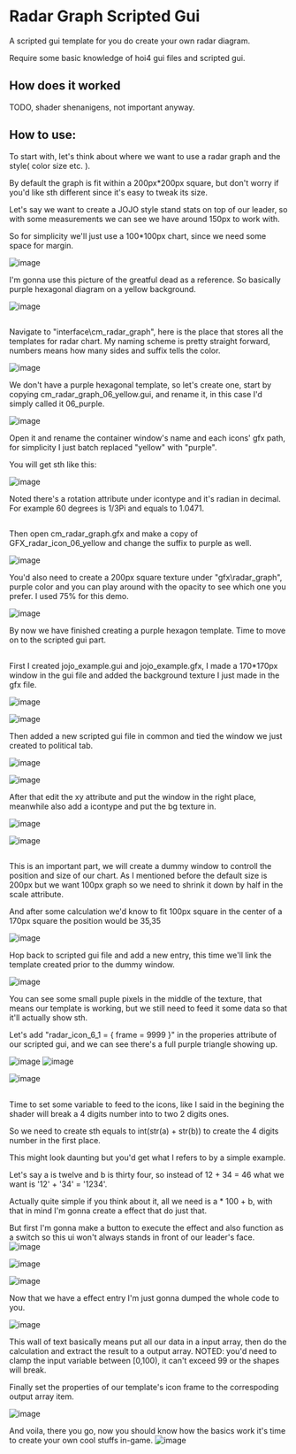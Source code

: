 # Radar Graph Scripted Gui 

A scripted gui template for you do create your own radar diagram.

Require some basic knowledge of hoi4 gui files and scripted gui.

## How does it worked
TODO, shader shenanigens, not important anyway.

## **How to use:**

To start with, let's think about where we want to use a radar graph and the style( color size etc. ).

By default the graph is fit within a 200px*200px square, but don't worry if you'd like sth different since it's easy to tweak its size.

Let's say we want to create a JOJO style stand stats on top of our leader, so with some measurements we can see we have around 150px to work with.

So for simplicity we'll just use a 100*100px chart, since we need some space for margin.

![image](https://github.com/CMCMC404/CM-HOI4-Random-Crap/assets/69458655/1674e573-c299-494f-8232-8b662b8f1868)

I'm gonna use this picture of the greatful dead as a reference. So basically purple hexagonal diagram on a yellow background.

![image](https://github.com/CMCMC404/CM-HOI4-Random-Crap/assets/69458655/1b29871c-4e42-44f0-b831-f0bef77adf2d)

## 

Navigate to "interface\cm_radar_graph", here is the place that stores all the templates for radar chart. My naming scheme is pretty straight forward, numbers means how many sides and suffix tells the color.

![image](https://github.com/CMCMC404/CM-HOI4-Random-Crap/assets/69458655/dfef01cd-6778-4894-a2f0-0d3dcae3d1a1)

We don't have a purple hexagonal template, so let's create one, start by copying cm_radar_graph_06_yellow.gui, and rename it, in this case I'd simply called it 06_purple.

![image](https://github.com/CMCMC404/CM-HOI4-Random-Crap/assets/69458655/260de3d8-ea69-4e65-bf19-f79386eea3f8)

Open it and rename the container window's name and each icons' gfx path, for simplicity I just batch replaced "yellow" with "purple". 

You will get sth like this:

![image](https://github.com/CMCMC404/CM-HOI4-Random-Crap/assets/69458655/dd672202-43f2-441d-b902-a2b872e65d71)

Noted there's a rotation attribute under icontype and it's radian in decimal. For example 60 degrees is 1/3Pi and equals to 1.0471.

## 

Then open cm_radar_graph.gfx and make a copy of GFX_radar_icon_06_yellow and change the suffix to purple as well.

![image](https://github.com/CMCMC404/CM-HOI4-Random-Crap/assets/69458655/aaf29ae1-6287-4a78-9674-978f397f701e)


You'd also need to create a 200px square texture under "gfx\radar_graph", purple color and you can play around with the opacity to see which one you prefer. I used 75% for this demo.

![image](https://github.com/CMCMC404/CM-HOI4-Random-Crap/assets/69458655/fed9ad77-35d0-47da-82f6-c63497b3afd1)

By now we have finished creating a purple hexagon template. Time to move on to the scripted gui part.

##  

First I created jojo_example.gui and jojo_example.gfx, I made a 170*170px window in the gui file and added the background texture I just made in the gfx file.

![image](https://github.com/CMCMC404/CM-HOI4-Random-Crap/assets/69458655/3a9bc600-d0e9-4ee9-b997-79aac6f910ac)


![image](https://github.com/CMCMC404/CM-HOI4-Random-Crap/assets/69458655/c46710a2-c54d-4803-9954-9b2ab2c78e92)

Then added a new scripted gui file in common and tied the window we just created to political tab.

![image](https://github.com/CMCMC404/CM-HOI4-Random-Crap/assets/69458655/8e5987f8-520c-47b0-ab3d-3961c027226e)

![image](https://github.com/CMCMC404/CM-HOI4-Random-Crap/assets/69458655/f59848e1-0c62-4fc2-8663-bdb05ba0ce94)

After that edit the xy attribute and put the window in the right place, meanwhile also add a icontype and put the bg texture in.

![image](https://github.com/CMCMC404/CM-HOI4-Random-Crap/assets/69458655/0f5e583f-aea0-4fe3-afdc-fd4e5fa2a707)

![image](https://github.com/CMCMC404/CM-HOI4-Random-Crap/assets/69458655/71cabad7-a4c6-4ce2-9a6f-0cb8fe0bf51a)

## 

This is an important part, we will create a dummy window to controll the position and size of our chart. As I mentioned before the default size is 200px but we want 100px graph so we need to shrink it down by half in the scale attribute.

And after some calculation we'd know to fit 100px square in the center of a 170px square the position would be 35,35

![image](https://github.com/CMCMC404/CM-HOI4-Random-Crap/assets/69458655/a7154fa9-3f26-45cb-813a-dfc59864e0ad)

Hop back to scripted gui file and add a new entry, this time we'll link the template created prior to the dummy window.

![image](https://github.com/CMCMC404/CM-HOI4-Random-Crap/assets/69458655/5e8f622b-0b63-417f-bfc0-c56effecf1a4)

You can see some small puple pixels in the middle of the texture, that means our template is working, but we still need to feed it some data so that it'll actually show sth.

Let's add "radar_icon_6_1 = { frame = 9999 }" in the properies attribute of our scripted gui, and we can see there's a full purple triangle showing up.

![image](https://github.com/CMCMC404/CM-HOI4-Random-Crap/assets/69458655/702a40d3-1bdf-4080-86ea-60f9843fc1a3)
![image](https://github.com/CMCMC404/CM-HOI4-Random-Crap/assets/69458655/fbab3fd0-39c8-44b3-8432-4163c6417c9e)

![image](https://github.com/CMCMC404/CM-HOI4-Random-Crap/assets/69458655/7cb56c22-4428-4cca-9be5-1354d33d597a)

## 

Time to set some variable to feed to the icons, like I said in the begining the shader will break a 4 digits number into to two 2 digits ones.

So we need to create sth equals to int(str(a) + str(b)) to create the 4 digits number in the first place.

This might look daunting but you'd get what I refers to by a simple example.

Let's say a is twelve and b is thirty four, so instead of 12 + 34 = 46 what we want is '12' + '34' = '1234'.

Actually quite simple if you think about it, all we need is a * 100 + b, with that in mind I'm gonna create a effect that do just that.

But first I'm gonna make a button to execute the effect and also function as a switch so this ui won't always stands in front of our leader's face.
![image](https://github.com/CMCMC404/CM-HOI4-Random-Crap/assets/69458655/710ae84f-e986-4753-afc3-0e4fb72efd4b)

![image](https://github.com/CMCMC404/CM-HOI4-Random-Crap/assets/69458655/49212a72-3da5-400b-86c9-37cbe8fd27c0)

![image](https://github.com/CMCMC404/CM-HOI4-Random-Crap/assets/69458655/238ca966-13f0-4e63-8cab-0cda07ab36c0)

Now that we have a effect entry I'm just gonna dumped the whole code to you.

![image](https://github.com/CMCMC404/CM-HOI4-Random-Crap/assets/69458655/c61101b4-9ac1-4e66-b5b9-27d41be99dbb)

This wall of text basically means put all our data in a input array, then do the calculation and extract the result to a output array.
NOTED: you'd need to clamp the input variable between [0,100), it can't exceed 99 or the shapes will break.

Finally set the properties of our template's icon frame to the correspoding output array item.

![image](https://github.com/CMCMC404/CM-HOI4-Random-Crap/assets/69458655/a1fb5597-9768-4fc4-9061-6d0f841c18d0)

And voila, there you go, now you should know how the basics work it's time to create your own cool stuffs in-game.
![image](https://github.com/CMCMC404/CM-HOI4-Random-Crap/assets/69458655/1bb62e76-dcde-4c42-a618-e6b97b7ab6e7)



